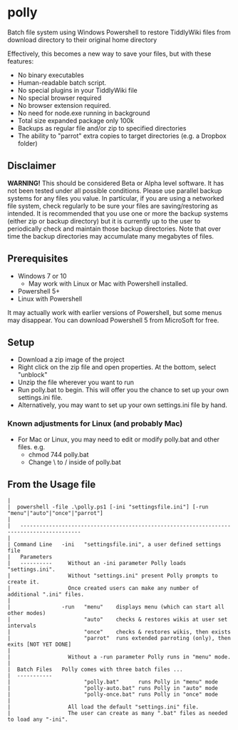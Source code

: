# polly
Batch file system using Windows Powershell to restore TiddlyWiki files from download directory to their original home directory

Effectively, this becomes a new way to save your files, but with these features:

- No binary executables
- Human-readable batch script.
- No special plugins in your TiddlyWiki file
- No special browser required
- No browser extension required.
- No need for node.exe running in background 
- Total size expanded package only 100k
- Backups as regular file and/or zip to specified directories
- The ability to "parrot" extra copies to target directories (e.g. a Dropbox folder)

## Disclaimer

**WARNING!** This should be considered Beta or Alpha level software. It has not been tested under all possible
conditions. Please use parallel backup systems for any files you value. In particular, if you are using a networked
file system, check regularly to be sure your files are saving/restoring as intended. It is recommended that you use
one or more the backup systems (either zip or backup directory) but it is currently up to the user to periodically 
check and maintain those backup directories. Note that over time the backup directories may accumulate many megabytes
of files.

## Prerequisites

- Windows 7 or 10 
    - May work with Linux or Mac with Powershell installed. 
- Powershell 5+
- Linux with Powershell

It may actually work with earlier versions of Powershell, but some menus may disappear. You can download
Powershell 5 from MicroSoft for free. 

## Setup

- Download a zip image of the project
- Right click on the zip file and open properties. At the bottom, select "unblock"
- Unzip the file wherever you want to run
- Run polly.bat to begin. This will offer you the chance to set up your own settings.ini file.
- Alternatively, you may want to set up your own settings.ini file by hand.

### Known adjustments for Linux (and probably Mac)

- For Mac or Linux, you may need to edit or modify polly.bat and other files. e.g.
    - chmod 744 polly.bat
    - Change \ to / inside of polly.bat

## From the Usage file


    |
    |  powershell -file .\polly.ps1 [-ini "settingsfile.ini"] [-run "menu"|"auto"|"once"|"parrot"]
    |
    |   -----------------------------------------------------------------------------------------
    |
    | Command Line   -ini   "settingsfile.ini", a user defined settings file 
    |   Parameters         
    |   ----------     Without an -ini parameter Polly loads "settings.ini".     
    |                  Without "settings.ini" present Polly prompts to create it.
    |                  Once created users can make any number of additional ".ini" files.
    |  
    |                -run   "menu"    displays menu (which can start all other modes)                
    |                       "auto"    checks & restores wikis at user set intervals
    |                       "once"    checks & restores wikis, then exists
    |                       "parrot"  runs extended parroting (only), then exits [NOT YET DONE]
    |
    |                  Without a -run parameter Polly runs in "menu" mode.
    |
    |  Batch Files   Polly comes with three batch files ...
    |  -----------             
    |                       "polly.bat"      runs Polly in "menu" mode
    |                       "polly-auto.bat" runs Polly in "auto" mode
    |                       "polly-once.bat" runs Polly in "once" mode 
    |
    |                  All load the default "settings.ini" file.
    |                  The user can create as many ".bat" files as needed to load any "-ini". 

